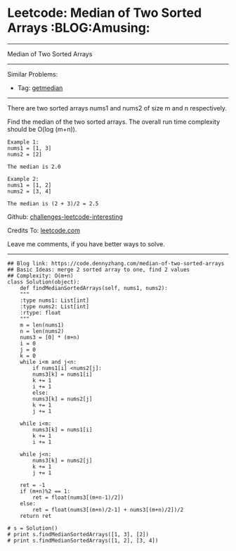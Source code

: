 
# Leetcode: Median of Two Sorted Arrays     :BLOG:Amusing:

---

Median of Two Sorted Arrays  

---

Similar Problems:  

-   Tag: [getmedian](https://code.dennyzhang.com/tag/getmedian)

---

There are two sorted arrays nums1 and nums2 of size m and n respectively.  

Find the median of the two sorted arrays. The overall run time complexity should be O(log (m+n)).  

    Example 1:
    nums1 = [1, 3]
    nums2 = [2]
    
    The median is 2.0

    Example 2:
    nums1 = [1, 2]
    nums2 = [3, 4]
    
    The median is (2 + 3)/2 = 2.5

Github: [challenges-leetcode-interesting](https://github.com/DennyZhang/challenges-leetcode-interesting/tree/master/median-of-two-sorted-arrays)  

Credits To: [leetcode.com](https://leetcode.com/problems/median-of-two-sorted-arrays/description/)  

Leave me comments, if you have better ways to solve.  

---

    ## Blog link: https://code.dennyzhang.com/median-of-two-sorted-arrays
    ## Basic Ideas: merge 2 sorted array to one, find 2 values
    ## Complexity: O(m+n)
    class Solution(object):
        def findMedianSortedArrays(self, nums1, nums2):
    	"""
    	:type nums1: List[int]
    	:type nums2: List[int]
    	:rtype: float
    	"""
    	m = len(nums1)
    	n = len(nums2)
    	nums3 = [0] * (m+n)
    	i = 0
    	j = 0
    	k = 0
    	while i<m and j<n:
    	    if nums1[i] <nums2[j]:
    		nums3[k] = nums1[i]
    		k += 1
    		i += 1
    	    else:
    		nums3[k] = nums2[j]
    		k += 1
    		j += 1
    
    	while i<m:
    	    nums3[k] = nums1[i]
    	    k += 1
    	    i += 1
    
    	while j<n:
    	    nums3[k] = nums2[j]
    	    k += 1
    	    j += 1
    
    	ret = -1
    	if (m+n)%2 == 1:
    	    ret = float(nums3[(m+n-1)/2])
    	else:
    	    ret = float(nums3[(m+n)/2-1] + nums3[(m+n)/2])/2
    	return ret
    
    # s = Solution()
    # print s.findMedianSortedArrays([1, 3], [2])
    # print s.findMedianSortedArrays([1, 2], [3, 4])

